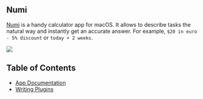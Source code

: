 ## Numi

[Numi](http://numi.app) is a handy calculator app for macOS. It allows to describe tasks the natural way and instantly get an accurate answer. For example, `$20 in euro - 5% discount` or `today + 2 weeks`. 

![](https://numi.app/images/numi-screenshot-yellow.png)

## Table of Contents

* [App Documentation](../../wiki/Documentation)
* [Writing Plugins](../../wiki/Plugins)

